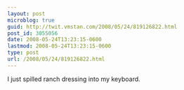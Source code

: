 ```yaml
---
layout: post
microblog: true
guid: http://twit.vmstan.com/2008/05/24/819126822.html
post_id: 3055056
date: 2008-05-24T13:23:15-0600
lastmod: 2008-05-24T13:23:15-0600
type: post
url: /2008/05/24/819126822.html
---
```

I just spilled ranch dressing into my keyboard.
